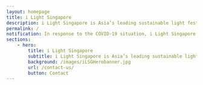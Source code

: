 ```yaml
---
layout: homepage
title: i Light Singapore
description: i Light Singapore is Asia’s leading sustainable light festival
permalink: /
notification: In response to the COVID-19 situation, i Light Singapore 2020 has been cancelled.
sections:
    - hero:
        title: i Light Singapore
        subtitle: i Light Singapore is Asia’s leading sustainable light festival
        background: /images/iLSGHerobanner.jpg
        url: /contact-us/
        button: Contact
---
```

